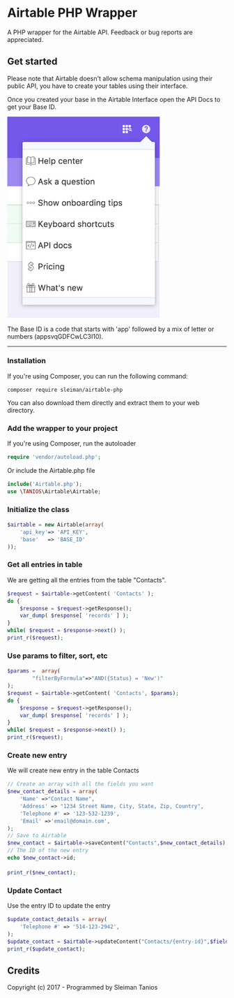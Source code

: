 # Airtable PHP Wrapper
A PHP wrapper for the Airtable API. Feedback or bug reports are appreciated.


## Get started

Please note that Airtable doesn't allow schema manipulation using their public API, you have to create your tables using their interface.

Once you created your base in the Airtable Interface open the API Docs to get your Base ID.


<img src="example/img/api-doc-b.png" alt="API Doc Airtable"  width="350">

The Base ID is a code that starts with 'app' followed by a mix of letter or numbers (appsvqGDFCwLC3I10).

---

### Installation

If you're using Composer, you can run the following command:
```
composer require sleiman/airtable-php
```
You can also download them directly and extract them to your web directory.


### Add the wrapper to your project
If you're using Composer, run the autoloader
```php
require 'vendor/autoload.php';
```
Or include the Airtable.php file

```php
include('Airtable.php');
use \TANIOS\Airtable\Airtable;
```
### Initialize the class
```php
$airtable = new Airtable(array(
	'api_key'=> 'API_KEY',
	'base'   => 'BASE_ID'
));
```
### Get all entries in table
We are getting all the entries from the table "Contacts". 
```php
$request = $airtable->getContent( 'Contacts' );
do {
    $response = $request->getResponse();
    var_dump( $response[ 'records' ] );
}
while( $request = $response->next() );
print_r($request);
```
### Use params to filter, sort, etc
```php
$params =  array(
		"filterByFormula"=>"AND({Status} = 'New')"
);
$request = $airtable->getContent( 'Contacts', $params);
do {
    $response = $request->getResponse();
    var_dump( $response[ 'records' ] );
}
while( $request = $response->next() );
print_r($request);
```
### Create new entry
We will create new entry in the table Contacts
```php
// Create an array with all the fields you want 
$new_contact_details = array(
	'Name' =>"Contact Name",
	'Address' => "1234 Street Name, City, State, Zip, Country",
	'Telephone #' => '123-532-1239',
	'Email' =>'email@domain.com',
);
// Save to Airtable
$new_contact = $airtable->saveContent("Contacts",$new_contact_details);
// The ID of the new entry
echo $new_contact->id;

print_r($new_contact);
```

### Update Contact
Use the entry ID to update the entry
```php
$update_contact_details = array(
	'Telephone #' => '514-123-2942',
);
$update_contact = $airtable->updateContent("Contacts/{entry-id}",$fields);
print_r($update_contact);
```

## Credits

Copyright (c) 2017 - Programmed by Sleiman Tanios
